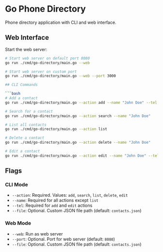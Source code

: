 # Go Phone Directory

Phone directory application with CLI and web interface.

## Web Interface

Start the web server:

````bash
# Start web server on default port 8080
go run ./cmd/go-directory/main.go --web

# Start web server on custom port
go run ./cmd/go-directory/main.go --web --port 3000

## CLI Commands

```bash
# Add a contact
go run ./cmd/go-directory/main.go --action add --name "John Doe" --tel "1234567890"

# Search for a contact
go run ./cmd/go-directory/main.go --action search --name "John Doe"

# List all contacts
go run ./cmd/go-directory/main.go --action list

# Delete a contact
go run ./cmd/go-directory/main.go --action delete --name "John Doe"

# Edit a contact
go run ./cmd/go-directory/main.go --action edit --name "John Doe" --tel "0987654321"
````

## Flags

### CLI Mode

- `--action`: Required. Values: `add`, `search`, `list`, `delete`, `edit`
- `--name`: Required for all actions except `list`
- `--tel`: Required for `add` and `edit` actions
- `--file`: Optional. Custom JSON file path (default: `contacts.json`)

### Web Mode

- `--web`: Run as web server
- `--port`: Optional. Port for web server (default: `8080`)
- `--file`: Optional. Custom JSON file path (default: `contacts.json`)
